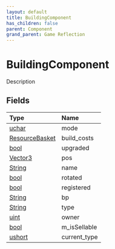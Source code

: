 ```yaml
---
layout: default
title: BuildingComponent
has_children: false
parent: Component
grand_parent: Game Reflection
---
```

# BuildingComponent
Description 

## Fields
| Type | Name |
|:-------------|:--------------|
| [uchar](/game-reflection/enums/uchar.md) | mode |
| [ResourceBasket](/game-reflection/classes/resource_basket.md) | build_costs |
| [bool](/game-reflection/components/bool.md) | upgraded |
| [Vector3](/game-reflection/classes/vector3.md) | pos |
| [String](/game-reflection/components/string.md) | name |
| [bool](/game-reflection/components/bool.md) | rotated |
| [bool](/game-reflection/components/bool.md) | registered |
| [String](/game-reflection/components/string.md) | bp |
| [String](/game-reflection/components/string.md) | type |
| [uint](/game-reflection/components/uint.md) | owner |
| [bool](/game-reflection/components/bool.md) | m_isSellable |
| [ushort](/game-reflection/enums/ushort.md) | current_type |
